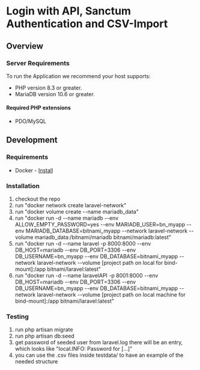 # Login with API, Sanctum Authentication and CSV-Import

## Overview

### Server Requirements

To run the Application we recommend your host supports:

* PHP version 8.3 or greater.
* MariaDB version 10.6 or greater.

#### Required PHP extensions

* PDO/MySQL

## Development

### Requirements

- Docker - [Install](https://docs.docker.com/get-docker/)

### Installation
1. checkout the repo
2. run "docker network create laravel-network"
3. run "docker volume create --name mariadb_data"
4. run "docker run -d --name mariadb --env ALLOW_EMPTY_PASSWORD=yes --env MARIADB_USER=bn_myapp --env MARIADB_DATABASE=bitnami_myapp --network laravel-network --volume mariadb_data:/bitnami/mariadb bitnami/mariadb:latest"
5. run "docker run -d --name laravel -p 8000:8000 --env DB_HOST=mariadb --env DB_PORT=3306 --env DB_USERNAME=bn_myapp --env DB_DATABASE=bitnami_myapp  --network laravel-network --volume [project path on local for bind-mount]:/app bitnami/laravel:latest"
6. run "docker run -d --name laravelAPI -p 8001:8000 --env DB_HOST=mariadb --env DB_PORT=3306 --env DB_USERNAME=bn_myapp --env DB_DATABASE=bitnami_myapp  --network laravel-network --volume [project path on local machine for bind-mount]:/app bitnami/laravel:latest"

### Testing ###
1. run php artisan migrate
2. run php artisan db:seed
3. get password of seeded user from laravel.log there will be an entry, which looks like "local.INFO: Password for [...]"
4. you can use the .csv files inside testdata/ to have an example of the needed structure
